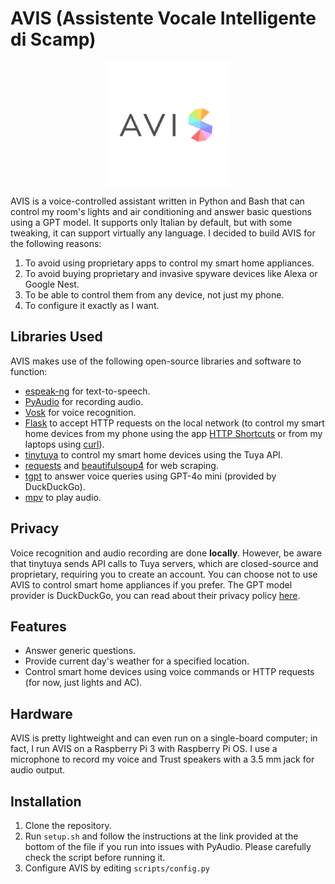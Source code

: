 # AVIS (Assistente Vocale Intelligente di Scamp)

<p align="center">
	<img title="avis_logo" alt="avis_logo" width="200px" height="200px" src="avis.jpg" style="display: block; margin: 0 auto;" >
</p>

AVIS is a voice-controlled assistant written in Python and Bash that can control my room's lights and air conditioning and answer basic questions using a GPT model. It supports only Italian by default, but with some tweaking, it can support virtually any language. I decided to build AVIS for the following reasons:
1. To avoid using proprietary apps to control my smart home appliances.
2. To avoid buying proprietary and invasive spyware devices like Alexa or Google Nest.
3. To be able to control them from any device, not just my phone.
4. To configure it exactly as I want.

## Libraries Used
AVIS makes use of the following open-source libraries and software to function:
- [espeak-ng](https://github.com/espeak-ng/espeak-ng) for text-to-speech.
- [PyAudio](https://pypi.org/project/PyAudio) for recording audio.
- [Vosk](https://github.com/alphacep/vosk-api) for voice recognition.
- [Flask](https://pypi.org/project/Flask) to accept HTTP requests on the local network (to control my smart home devices from my phone using the app [HTTP Shortcuts](https://github.com/Waboodoo/HTTP-Shortcuts) or from my laptops using [curl](https://github.com/curl/curl)).
- [tinytuya](https://pypi.org/project/tinytuya) to control my smart home devices using the Tuya API.
- [requests](https://pypi.org/project/requests) and [beautifulsoup4](https://pypi.org/project/beautifulsoup4) for web scraping.
- [tgpt](https://github.com/aandrew-me/tgpt) to answer voice queries using GPT-4o mini (provided by DuckDuckGo).
- [mpv](https://github.com/mpv-player/mpv) to play audio.

## Privacy
Voice recognition and audio recording are done **locally**. However, be aware that tinytuya sends API calls to Tuya servers, which are closed-source and proprietary, requiring you to create an account. You can choose not to use AVIS to control smart home appliances if you prefer. The GPT model provider is DuckDuckGo, you can read about their privacy policy [here](https://duckduckgo.com/aichat/privacy-terms).

## Features
- Answer generic questions.
- Provide current day's weather for a specified location.
- Control smart home devices using voice commands or HTTP requests (for now, just lights and AC).

## Hardware
AVIS is pretty lightweight and can even run on a single-board computer; in fact, I run AVIS on a Raspberry Pi 3 with Raspberry Pi OS. I use a microphone to record my voice and Trust speakers with a 3.5 mm jack for audio output.

## Installation
1. Clone the repository.
2. Run `setup.sh` and follow the instructions at the link provided at the bottom of the file if you run into issues with PyAudio. Please carefully check the script before running it.
3. Configure AVIS by editing `scripts/config.py`
